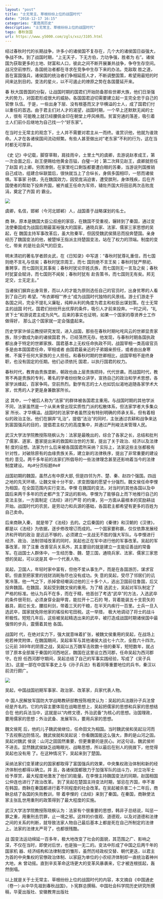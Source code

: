 ```yaml
---
layout: "post"
title: "士无常主、草根纷纷上位的战国时代"
date: "2018-12-17 16:15"
categories: "夏商周历史"
description: "士无常主、草根纷纷上位的战国时代"
tags: 春秋张国
url: https://www.y5000.com/zgls/xsz/3105.html
---
```






经过春秋时代的长期战争，许多小的诸侯国不复存在，几个大的诸侯国日益强大，争战不休。到了战国时期，“上无天子，下无方伯，力功争强，胜者为
右”。诸侯国为获取更多的土地、财富和人口，彼此之间不断开展兼并战争，争夺生存空间。战况空前惨烈，各国统治者都在寻求在竞争中生存下来的办法。克敌取
胜之道，首在富国强兵，诸侯国的统治者们争相延揽人才，不断调整国策，希望用最短的时间来达到目的。变法的星火，以不可遏止的燎原之势在各国蔓延开来。

春 秋大国晋国的分裂，让战国时期的国君们开始防备那些世卿大族，他们日渐强大的势力，对国君形成很大的威胁。各国国君迫切需要建立起一支完全忠于自己的官僚
队伍。于是，一些出身下层、没有根基而又才华横溢的士人，成了国君们付以重任的首选。由于君主们对人才的渴望，战国时期，一个早上还默默无闻的士人，很有
可能晚上就已经腰佩金印在朝堂上呼风唤雨。贫富穷通的落差，吸引着士人们前仆后继地为自己找一个“好东家”。

在当时士无常主的观念下，士人并不需要对君主从一而终。谁赏识他，他就为谁效命。人才在各诸侯国间流动频繁。有些人甚至做出对“老东家”不利的行为，这在当时都无可厚非。

《史 记》中记载，脚穿草鞋，肩挂雨伞，土里土气的虞卿，去游说赵孝成王，第一次会面之后，赵王便赐给他黄金百镒，白璧一对；第二次拜见赵王，虞卿就担任了赵国
的上卿。穷困潦倒，在家里吃口剩饭都要遭白眼的苏秦，当游说列国推销自己成功，组建合纵联盟后，很快就当上了合纵长，身佩多国相印，一怒而诸侯惧。军事家
孙膑，先在魏国效力，因受庞涓迫害，遭受膑刑，身体残疾，后在齐国使者的帮助下投奔齐国，被齐威王任命为军师，辅佐齐国大将田忌两次击败庞涓，奠定了齐国 的 霸业。

![](https://img.y5000.com/uploads/allimg/160908/5-160ZQ12352P1.jpg)

虞卿，名信，邯郸（今河北邯郸）人，战国善于战略谋划的名士。

商 鞅，原本是魏国大臣公叔痤的家臣，在魏国不受重视，辗转到了秦国，通过变法使秦国成为战国后期最富裕强大的国家。通晓兵家、法家、儒家三家思想的吴起，在
魏国主持军事改革后，虽大败秦军，但因受魏武侯猜忌而投奔楚国。亲身经历了魏国变法的他，被楚悼王指派主持楚国变法，站在了权力的顶端。制度的变化，带来
的是社会风气的巨变。

明末清初的著名学者顾炎武，在《日知录》中写道：“春秋时犹尊礼重信，而七国则绝不言礼与信矣；春秋时犹宗周王，而七
国则绝不言王矣；春秋时犹严祭祀、重聘享，而七国则无其事矣；春秋时犹论宗姓氏族，而七国则无一言及之矣；春秋时犹宴会赋诗，而七国则不闻矣；春秋时犹有
赴告策书，而七国则无有矣。邦无定交，士无定主。”

当诸侯们摒弃出身背景，而以人的才能为原则选任自己的官员时，出身贫寒的人看到了自己的
希望。“布衣卿相”“养士”成为战国时代独特的风景线。游士们游走于各国之间，完全不提礼义廉耻，纯粹从利的角度为君主和权臣出谋划策。在士无常主的战国
时代，国君们纷纷开出优厚的条件，吸引人才前来投奔。一时之间，“礼贤下士”和游说君主成为风气。后来的事实也证明，如果一个国家的尊贤养士工作做得好，
那么这个国家就一定会强盛起来。

历史学家许倬云教授研究发现，进入战国，那些在春秋时期叱咤风云的世卿显贵家族，除少数成为新的诸侯国君
外，已经荡然无存。他发现，与春秋时期各国执政都出身于特定的世卿家族、国君基本上无权任命执政不同，战国宰相一类高级官员多是由本国国君任命，宰相或者
由国君最亲近的子弟姻亲担任，或者由出身寒微、不属于任何大家族的士人担任。和春秋时期的世卿相比，战国宰相不是终身职，也没有固定的任期。他们必须依托
国君，以执行国君的权力。

春秋时代，教育由贵族垄断，朝政也由上层贵族把持，代代世袭。而战国时代，教育不再是贵族的专利，著名的学者纷纷聚众讲学，宣扬自己的政治和学术思想，各家学派蜂起，百家争鸣，空前热烈。勤学有志的士人也如饥似渴地追随各家学术大家，优秀的人才更是身兼数家所长。

这 其中，一个被后人称为“法家”的群体被各国君主重用。与战国时期的其他学派不同，法家虽然是一个从来未曾出现实质性门派的松散体系，但法家学者大多集众家
所长、才华横溢。战国时的法家学者虽然没有特别明确的师承关系，但有着相似的政治主张。他们在摒弃“礼治”，提倡“法治”的同时，主张通过农耕和战争来达
到富国强兵的目的，提倡君主权力的高度集中，并通过严刑峻法来管理人民。

武汉大学法学院教授陈晓枫认为：法家是最晚出的，综合了各家之长，总结和批判了儒家、道家、墨家提出来的救国和治世的方案，提出了关于政治、经济以及法律制
度的设想。法家为什么后来被各国国君所采纳？实际上，法家这些主张都极有针对性，对破除原有的血缘贵族关系，建立新的法律秩序，提出了非常重要的建设性的
意见。两千多年前的法家们所倡导的一些法律理念甚至还影响着当今的法律制度建设。 #p#分页标题#e#

战国初期的魏国，虽然占有中原大部,
但是四邻为齐、楚、秦、赵四个强国。四战之地的先天环境，让魏文侯十分不安，求变图强的愿望十分强烈。魏文侯任命李悝为相国，在全国范围内实行变法。李悝
在魏国的变法，对当时的其他各国以及中国后来两千多年的历史都产生了深远的影响。李悝为了能够自上而下地推行自己的变法主张，一方面制定《法经》进行严苛
的约束，另一方面从最根本的奖励耕战开始。战国时代的农民，是劳动力和兵源的基础，各国君主都希望有更多的百姓为自己卖命。

后来商鞅入秦，
就是带了《法经》去的。之后秦国的《秦律》和汉朝的《汉律》，都是以《法经》为依据，逐步修改增订而成的。一个国家要称霸，仅仅依靠发展经济和开明的政治
是远远不够的，必须建立一支战无不胜的强大军队。与李悝进行经济、政治、法制领域改革的同时，吴起也正在军中进行他的军事改革。吴起的军事改革，除了注重
改善官兵关系外，其主要目的就是建立一支能征善战的常备军。在战国士人群体中，一生经历鲁、魏、楚三国，通晓兵家、法家、儒家三家思想的吴起，可以说是其
中一个代表人物。

吴起，卫国人，年轻时家中富有，但他不爱从事生产，而是在各国游历，谋求官职。但直至把家里的钱财消耗殆尽也没有成功。失
意的吴起，受尽了邻居们的讥笑冷落，他一气之下，杀掉曾经嘲讽过他的三十多个人，逃出卫国前往鲁国，后又投奔魏国。在魏国，吴起受到魏文侯的重用。为了精
选武士，吴起对军队制定了严格的标准。他认为兵不在多，而在于精，他首创了考选“武卒”的方法，入选武卒的条件很苛刻，必须身穿全副甲胄，能拉开十二石的
弩，背着能装五十支箭矢的器具，肩扛长戈，腰挂利剑，带着三天的干粮，在半天内疾行一百里。士兵一旦入选武卒，国家就免除他家的徭役和宅田税。这一举措，
极大地调动了将士的战斗积极性。短短几年后，这些被吴起精选出来的武卒，被打造成战国时期诸侯国中最强悍的步兵，震慑着其他 各国。

战国时 代，在绝对实力下，强大就意味着扩张，被魏文侯重用的吴起，在战场上宛若神灵附体，在魏国期间，吴起率军与其他诸侯大战七十六次，全胜六十四次。公元前
389年的阴晋之战，吴起以五万魏军击败数十倍的秦军，短短数年，就占领了原本全部属于秦国的河西地区，魏国在这里设立西河郡，任命吴起为西河郡守。在担
任西河郡守期间，吴起总结了自己的军事实践经验，写成了《吴子兵法》。这是一部在中国军事史上与《孙子兵法》有着同等重要地位的兵书，秦汉以前流行颇广。

![](https://img.y5000.com/uploads/allimg/160908/5-160ZQ1240L07.jpg)

吴起，中国战国初期军事家、政治家、改革家，兵家代表人物。

中 国人民解放军国防大学战略教研部教授陈相灵认为：吴起的兵法跟孙子兵法曾经是齐名的。它的内容主要体现在战略思想上，吴起把儒家的思想和兵家的思想结合在
他的兵法当中，这就是以“内修文德，外治武备”为核心的思想。治国理政，要用儒家的思想；外治武备、发展军队，要用兵家的思想。

魏文侯死 后，他的儿子魏武侯继位，任命田文为相国。当时魏武侯和吴起沿河而下去视察边防情况。魏武侯就和吴起说：你看魏国能这么强大，靠的是山河之固。吴起对魏武
侯说：山河之固固然重要，但更重要的是民心。对这句话，魏武侯听不进去。显然魏武侯缺乏战略眼光、战略思想，所以最后在别人的挑拨下，他觉得吴起也没有用
了。在这种情况下，吴起来到了楚国。

采纳法家们变革建议的国家都取得了富国强兵的效果，中央集权政治体制和新的经济体制也都得以确立。并
且，各诸侯国都致力于加强军队的战斗力，对立功军士给予厚赏，最大程度地激发了他们的能量。在李悝主持魏国变法的同期，赵国相国公仲连也进行了政治改革。
到了吴起在楚国主持变法时期，邹忌在齐国，申不害在韩国，商鞅在秦国都进行着不同程度的社会改革。在吴起被杀害二十二年后，商鞅总结了各国的失败教训，带
着李悝的《法经》来到了秦国。在秦国，商鞅使法家主张乱世用重刑的政策得到了最大程度的实施。

武汉大学法学院教授陈晓枫认为：法家有个很重要的思想，韩非子总结说，叫惩一罪之重，用重刑去罚罪，止一境之邪。这样的价值观、道德观，以及对道德和法律之间的关系的判断，就导致法家人物自己最后基本上都是死在自己所制定的法律上。法家的法律太严苛了，也都很残酷。

战 国变法运动绵延一百多年，极大地改变了社会的面貌，其范围之广、影响之深，不仅在当时，即使对后世，也是独一无二的。变法中形成了中国之后两千年的国家机
器、经济结构和法律制度的雏形，虽然历经政权交替、朝代更迭，以君主为首的中央集权的官僚政治体制、以家庭为单位的小农经济体制却一直统治着神州大地，未
曾动摇。直到辛亥革命这场更大的变革风暴袭来，它才被连根拔起，轰然倒塌。

以上就是关于士无常主、草根纷纷上位的战国时代的内容，本文摘自《中国通史（卷一）·从中华先祖到春秋战国》，卜宪群总撰稿、中国社会科学院历史研究所撰稿，华夏出版社、安徽教育出版社
